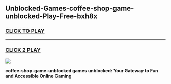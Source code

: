 
## Unblocked-Games-coffee-shop-game-unblocked-Play-Free-bxh8x
<h3>
<a href="https://premium76.site?title=coffee-shop-game-unblocked&ref=17A">CLICK TO PLAY</a></h3>
<hr>

<h3>
<a href="https://premium76.site?title=coffee-shop-game-unblocked&ref=17A">CLICK 2 PLAY</a>
  
</h3>

<a href="https://premium76.site?title=coffee-shop-game-unblocked&ref=17A"><img src="https://clearcache.store/games.png"></a>


**coffee-shop-game-unblocked games unblocked: Your Gateway to Fun and Accessible Online Gaming**
